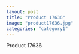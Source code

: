 ```yaml
---
layout: post
title: "Product 17636"
image: "product17636.jpg"
categories: "category1"
---
```

Product 17636
